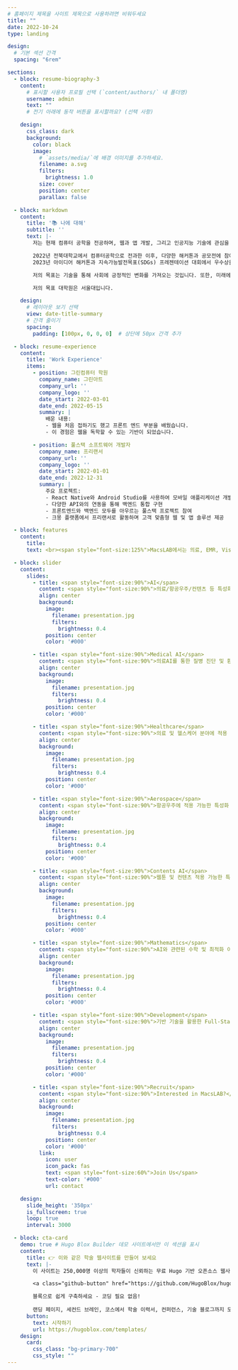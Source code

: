 ```yaml
---
# 홈페이지 제목을 사이트 제목으로 사용하려면 비워두세요
title: ""
date: 2022-10-24
type: landing

design:
  # 기본 섹션 간격
  spacing: "6rem"

sections:
  - block: resume-biography-3
    content:
      # 표시할 사용자 프로필 선택 (`content/authors/` 내 폴더명)
      username: admin
      text: ""
      # 전기 아래에 동작 버튼을 표시할까요? (선택 사항)

    design:
      css_class: dark
      background:
        color: black
        image:
          # `assets/media/`에 배경 이미지를 추가하세요.
          filename: a.svg
          filters:
            brightness: 1.0
          size: cover
          position: center
          parallax: false

  - block: markdown
    content:
      title: '📚 나에 대해'
      subtitle: ''
      text: |-
        저는 현재 컴퓨터 공학을 전공하며, 웹과 앱 개발, 그리고 인공지능 기술에 관심을 가지고 연구하고 있습니다. 

        2022년 전북대학교에서 컴퓨터공학으로 전과한 이후, 다양한 해커톤과 공모전에 참여하여 많은 성과를 이뤘습니다. 
        2023년 아이디어 해커톤과 지속가능발전목표(SDGs) 프레젠테이션 대회에서 우수상을 수상했고, 2024년 창업 아이디어 메이커톤에서 베스트 피칭상을 수상한 경력이 있습니다.

        저의 목표는 기술을 통해 사회에 긍정적인 변화를 가져오는 것입니다. 또한, 미래에는 인공지능 기술을 활용한 혁신적인 솔루션을 개발하여 의료문제를 해결하는 데 기여하고자 합니다.

        저의 목표 대학원은 서울대입니다.

    design:
      # 레이아웃 보기 선택
      view: date-title-summary
      # 간격 줄이기
      spacing:
        padding: [100px, 0, 0, 0]  # 상단에 50px 간격 추가

  - block: resume-experience
    content:
      title: 'Work Experience'
      items:
        - position: 그린컴퓨터 학원
          company_name: 그린아트
          company_url: ''
          company_logo: ''
          date_start: 2022-03-01
          date_end: 2022-05-15
          summary: |
            배운 내용:
            - 웹을 처음 접하기도 했고 프론트 엔드 부분을 배웠습니다.
            - 이 경험은 웹을 독학할 수 있는 기반이 되었습니다.

        - position: 풀스택 소프트웨어 개발자
          company_name: 프리랜서
          company_url: ''
          company_logo: ''
          date_start: 2022-01-01
          date_end: 2022-12-31
          summary: |
            주요 프로젝트:
            - React Native와 Android Studio를 사용하여 모바일 애플리케이션 개발
            - 다양한 API와의 연동을 통해 백엔드 통합 구현
            - 프론트엔드와 백엔드 모두를 아우르는 풀스택 프로젝트 참여
            - 크몽 플랫폼에서 프리랜서로 활동하며 고객 맞춤형 웹 및 앱 솔루션 제공

  - block: features
    content:
      title: 
      text: <br><span style="font-size:125%">MacsLAB에서는 의료, EMR, Vision, 항공, 국방 등 여러 분야에 AI 및 딥러닝을 활용한 연구를 수행하고 있으며, 의료 수학 및 AI 기반 연구도 함께 수행하고 있습니다. 뿐만 아니라, 풀스택 개발 및 AI를 활용한 어플리케이션 개발 등 Development & Deploy하는 실용적인 분야에도 집중하고 있습니다.</span>

  - block: slider
    content:
      slides:
        - title: <span style="font-size:90%">AI</span>
          content: <span style="font-size:90%">의료/항공우주/컨텐츠 등 특성화 분야에 적용 가능한 AI 기술 개발</span>
          align: center
          background:
            image:
              filename: presentation.jpg
              filters:
                brightness: 0.4
            position: center
            color: '#000'

        - title: <span style="font-size:90%">Medical AI</span>
          content: <span style="font-size:90%">의료AI를 통한 질병 진단 및 환경 개선</span>
          align: center
          background:
            image:
              filename: presentation.jpg
              filters:
                brightness: 0.4
            position: center
            color: '#000'

        - title: <span style="font-size:90%">Healthcare</span>
          content: <span style="font-size:90%">의료 및 헬스케어 분야에 적용 가능한 AI 기술 개발</span>
          align: center
          background:
            image:
              filename: presentation.jpg
              filters:
                brightness: 0.4
            position: center
            color: '#000'

        - title: <span style="font-size:90%">Aerospace</span>
          content: <span style="font-size:90%">항공우주에 적용 가능한 특성화 AI 기술 개발</span>
          align: center
          background:
            image:
              filename: presentation.jpg
              filters:
                brightness: 0.4
            position: center
            color: '#000'

        - title: <span style="font-size:90%">Contents AI</span>
          content: <span style="font-size:90%">웹툰 및 컨텐츠 적용 가능한 특성화 AI 기술 개발</span>
          align: center
          background:
            image:
              filename: presentation.jpg
              filters:
                brightness: 0.4
            position: center
            color: '#000'

        - title: <span style="font-size:90%">Mathematics</span>
          content: <span style="font-size:90%">AI와 관련된 수학 및 최적화 이론 연구</span>
          align: center
          background:
            image:
              filename: presentation.jpg
              filters:
                brightness: 0.4
            position: center
            color: '#000'

        - title: <span style="font-size:90%">Development</span>
          content: <span style="font-size:90%">기반 기술을 활용한 Full-Stack 어플리케이션 개발</span>
          align: center
          background:
            image:
              filename: presentation.jpg
              filters:
                brightness: 0.4
            position: center
            color: '#000'

        - title: <span style="font-size:90%">Recruit</span>
          content: <span style="font-size:90%">Interested in MacsLAB?</span>
          align: center
          background:
            image:
              filename: presentation.jpg
              filters:
                brightness: 0.4
            position: center
            color: '#000'
          link:
            icon: user
            icon_pack: fas
            text: <span style="font-size:60%">Join Us</span>
            text-color: '#000'
            url: contact

    design:
      slide_height: '350px'
      is_fullscreen: true
      loop: true
      interval: 3000

  - block: cta-card
    demo: true # Hugo Blox Builder 데모 사이트에서만 이 섹션을 표시
    content:
      title: 👉 이와 같은 학술 웹사이트를 만들어 보세요
      text: |-
        이 사이트는 250,000명 이상의 학자들이 신뢰하는 무료 Hugo 기반 오픈소스 웹사이트 빌더인 Hugo Blox Builder로 생성되었습니다.

        <a class="github-button" href="https://github.com/HugoBlox/hugo-blox-builder" data-color-scheme="no-preference: light; light: light; dark: dark;" data-icon="octicon-star" data-size="large" data-show-count="true" aria-label="GitHub에서 HugoBlox/hugo-blox-builder에 Star를 주기">Star</a>

        블록으로 쉽게 구축하세요 - 코딩 필요 없음!
        
        랜딩 페이지, 세컨드 브레인, 코스에서 학술 이력서, 컨퍼런스, 기술 블로그까지 모두 구축 가능합니다.
      button:
        text: 시작하기
        url: https://hugoblox.com/templates/
    design:
      card:
        css_class: "bg-primary-700"
        css_style: ""
---
```

